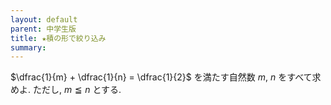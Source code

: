 ```yaml
---
layout: default
parent: 中学生版
title: ★積の形で絞り込み
summary: 
---
```


$\dfrac{1}{m} + \dfrac{1}{n} = \dfrac{1}{2}$ を満たす自然数 $m$, $n$ をすべて求めよ. ただし, $m \leqq n$ とする.